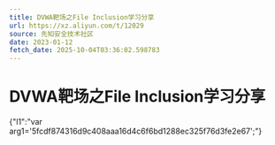 ```yaml
---
title: DVWA靶场之File Inclusion学习分享
url: https://xz.aliyun.com/t/12029
source: 先知安全技术社区
date: 2023-01-12
fetch_date: 2025-10-04T03:36:02.598783
---
```


# DVWA靶场之File Inclusion学习分享

{"l1":"var arg1='5fcdf874316d9c408aaa16d4c6f6bd1288ec325f76d3fe2e67';"}